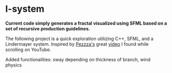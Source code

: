 # l-system

**Current code simply generates a fractal visualized using SFML based on a set of recursive production guidelines.**

The following project is a quick exploration utilizing C++, SFML, and a Lindermayer system. Inspired by [Pezzza's](https://github.com/johnBuffer) great [video](https://www.youtube.com/watch?v=esX-19-sVyY&list=LL&index=1) I found while scrolling on YouTube. 

Added functionalities: sway depending on thickness of branch, wind physics
